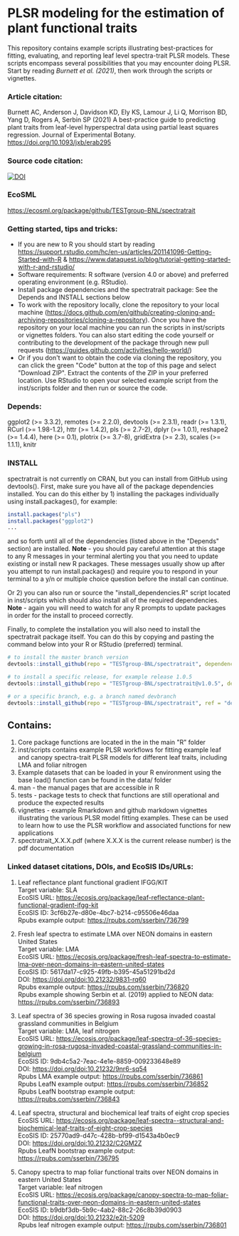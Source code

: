 # PLSR modeling for the estimation of plant functional traits
This repository contains example scripts illustrating best-practices for fitting, evaluating, and reporting leaf level spectra-trait PLSR models. These scripts encompass several possibilities that you may encounter doing PLSR. Start by reading *Burnett et al. (2021)*, then work through the scripts or vignettes.

### Article citation:
Burnett AC, Anderson J, Davidson KD, Ely KS, Lamour J, Li Q, Morrison BD, Yang D, Rogers A, Serbin SP (2021) A best-practice guide to predicting plant traits from leaf-level hyperspectral data using partial least squares regression. Journal of Experimental Botany. https://doi.org/10.1093/jxb/erab295

### Source code citation:
[![DOI](https://zenodo.org/badge/222699149.svg)](https://zenodo.org/badge/latestdoi/222699149)

### EcoSML
https://ecosml.org/package/github/TESTgroup-BNL/spectratrait

### Getting started, tips and tricks:
* If you are new to R you should start by reading https://support.rstudio.com/hc/en-us/articles/201141096-Getting-Started-with-R & https://www.dataquest.io/blog/tutorial-getting-started-with-r-and-rstudio/
* Software requirements: R software (version 4.0 or above) and preferred operating environment (e.g. RStudio). 
* Install package dependencies and the spectratrait package: See the Depends and INSTALL sections below
* To work with the repository locally, clone the repository to your local machine (https://docs.github.com/en/github/creating-cloning-and-archiving-repositories/cloning-a-repository). Once you have the repository on your local machine you can run the scripts in inst/scripts or vignettes folders. You can also start editing the code yourself or contributing to the development of the package through new pull requests (https://guides.github.com/activities/hello-world/)
* Or if you don't want to obtain the code via cloning the repository, you can click the green "Code" button at the top of this page and select "Download ZIP". Extract the contents of the ZIP in your preferred location. Use RStudio to open your selected example script from the inst/scripts folder and then run or source the code.

### Depends: 
ggplot2 (>= 3.3.2), remotes (>= 2.2.0), devtools (>= 2.3.1), readr (>= 1.3.1), RCurl (>= 1.98-1.2), 
httr (>= 1.4.2), pls (>= 2.7-2), dplyr (>= 1.0.1), reshape2 (>= 1.4.4), here (>= 0.1), 
plotrix (>= 3.7-8), gridExtra (>= 2.3), scales (>= 1.1.1), knitr

### INSTALL
spectratrait is not currently on CRAN, but you can install from GitHub using devtools().  First, make sure you have all of the package dependencies installed. You can do this either by 1) installing the packages individually using install.packages(), for example:

``` r
install.packages("pls")
install.packages("ggplot2")
...
```

and so forth until all of the dependencies (listed above in the "Depends" section) are installed. **Note** - you should pay careful attention at this stage to any R messages in your terminal alerting you that you need to update existing or install new R packages. These messages usually show up after you attempt to run install.packages() and require you 
to respond in your terminal to a y/n or multiple choice question before the install can continue.

Or 2) you can also run or source the "install_dependencies.R" script located in inst/scripts which should also install all of the required dependencies.  **Note** - again you will need to watch for any R prompts to update packages in order for the install to proceed correctly.

Finally, to complete the installation you will also need to install the spectratrait package itself.  You can do this by copying and pasting the command below into your R or RStudio (preferred) terminal.

``` r
# to install the master branch version
devtools::install_github(repo = "TESTgroup-BNL/spectratrait", dependencies=TRUE)

# to install a specific release, for example release 1.0.5
devtools::install_github(repo = "TESTgroup-BNL/spectratrait@v1.0.5", dependencies=TRUE)

# or a specific branch, e.g. a branch named devbranch
devtools::install_github(repo = "TESTgroup-BNL/spectratrait", ref = "devbranch", dependencies=TRUE)
```

## Contains:
1. Core package functions are located in the in the main "R" folder
2. inst/scripts contains example PLSR workflows for fitting example leaf and canopy spectra-trait PLSR models for different leaf traits, including LMA and foliar    nitrogen
3. Example datasets that can be loaded in your R environment using the base load() function can be found in the data/ folder
4. man - the manual pages that are accessible in R 
5. tests - package tests to check that functions are still operational and produce the expected results
6. vignettes - example Rmarkdown and github markdown vignettes illustrating the various PLSR model fitting examples. These can be used to learn how to use the      PLSR workflow and associated functions for new applications
7. spectratrait_X.X.X.pdf (where X.X.X is the current release number) is the pdf documentation

### Linked dataset citations, DOIs, and EcoSIS IDs/URLs: <br>
1) Leaf reflectance plant functional gradient IFGG/KIT <br>
Target variable: SLA <br>
EcoSIS URL: https://ecosis.org/package/leaf-reflectance-plant-functional-gradient-ifgg-kit <br>
EcoSIS ID: 3cf6b27e-d80e-4bc7-b214-c95506e46daa <br>
Rpubs example output: https://rpubs.com/sserbin/736799

2) Fresh leaf spectra to estimate LMA over NEON domains in eastern United States <br>
Target variable: LMA <br>
EcoSIS URL: https://ecosis.org/package/fresh-leaf-spectra-to-estimate-lma-over-neon-domains-in-eastern-united-states <br>
EcoSIS ID: 5617da17-c925-49fb-b395-45a51291bd2d <br>
DOI: https://doi.org/doi:10.21232/9831-rq60 <br>
Rpubs example output: https://rpubs.com/sserbin/736820 <br>
Rpubs example showing Serbin et al. (2019) applied to NEON data: https://rpubs.com/sserbin/736893 <br>

3) Leaf spectra of 36 species growing in Rosa rugosa invaded coastal grassland communities in Belgium <br>
Target variable: LMA, leaf nitrogen <br>
EcoSIS URL: https://ecosis.org/package/leaf-spectra-of-36-species-growing-in-rosa-rugosa-invaded-coastal-grassland-communities-in-belgium <br>
EcoSIS ID: 9db4c5a2-7eac-4e1e-8859-009233648e89 <br>
DOI: https://doi.org/doi:10.21232/9nr6-sq54 <br>
Rpubs LMA example output: https://rpubs.com/sserbin/736861 <br>
Rpubs LeafN example output: https://rpubs.com/sserbin/736852 <br>
Rpubs LeafN bootstrap example output: https://rpubs.com/sserbin/736843 <br>

4) Leaf spectra, structural and biochemical leaf traits of eight crop species <br>
EcoSIS URL: https://ecosis.org/package/leaf-spectra--structural-and-biochemical-leaf-traits-of-eight-crop-species <br>
EcoSIS ID: 25770ad9-d47c-428b-bf99-d1543a4b0ec9 <br>
DOI: https://doi.org/doi:10.21232/C2GM2Z <br>
Rpubs LeafN bootstrap example output: https://rpubs.com/sserbin/736795 <br>

5) Canopy spectra to map foliar functional traits over NEON domains in eastern United States <br>
Target variable: leaf nitrogen <br>
EcoSIS URL: https://ecosis.org/package/canopy-spectra-to-map-foliar-functional-traits-over-neon-domains-in-eastern-united-states <br>
EcoSIS ID: b9dbf3db-5b9c-4ab2-88c2-26c8b39d0903 <br>
DOI: https://doi.org/doi:10.21232/e2jt-5209 <br>
Rpubs leaf nitrogen example output: https://rpubs.com/sserbin/736801

